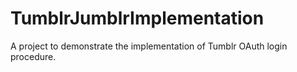 # TumblrJumblrImplementation
A project to demonstrate the implementation of Tumblr OAuth login procedure.
